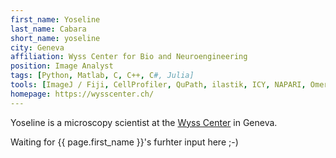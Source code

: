```yaml
---
first_name: Yoseline
last_name: Cabara
short_name: yoseline
city: Geneva
affiliation: Wyss Center for Bio and Neuroengineering
position: Image Analyst
tags: [Python, Matlab, C, C++, C#, Julia]
tools: [ImageJ / Fiji, CellProfiler, QuPath, ilastik, ICY, NAPARI, Omero, KNIME, Huygens, Imaris, Arivis]
homepage: https://wysscenter.ch/
---
```


Yoseline is a microscopy scientist at the [Wyss Center](https://wysscenter.ch/) in Geneva.

Waiting for {{ page.first_name }}'s furhter input here ;-)

